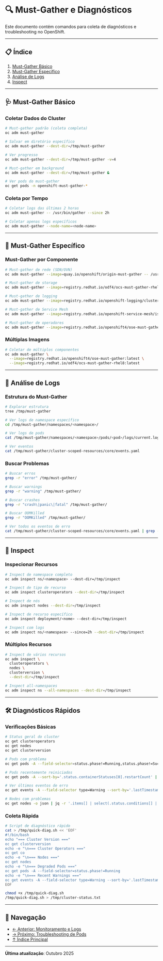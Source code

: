 # 🔍 Must-Gather e Diagnósticos

Este documento contém comandos para coleta de diagnósticos e troubleshooting no OpenShift.

---

## 📋 Índice

1. [Must-Gather Básico](#must-gather-básico)
2. [Must-Gather Específico](#must-gather-específico)
3. [Análise de Logs](#análise-de-logs)
4. [Inspect](#inspect)

---

## 🩺 Must-Gather Básico

### Coletar Dados do Cluster
```bash
# Must-gather padrão (coleta completa)
oc adm must-gather

# Salvar em diretório específico
oc adm must-gather --dest-dir=/tmp/must-gather

# Ver progresso
oc adm must-gather --dest-dir=/tmp/must-gather -v=4

# Must-gather em background
oc adm must-gather --dest-dir=/tmp/must-gather &

# Ver pods do must-gather
oc get pods -n openshift-must-gather-*
```

### Coleta por Tempo
```bash
# Coletar logs das últimas 2 horas
oc adm must-gather -- /usr/bin/gather --since 2h

# Coletar apenas logs específicos
oc adm must-gather --node-name=<node-name>
```

---

## 🎯 Must-Gather Específico

### Must-Gather por Componente
```bash
# Must-gather de rede (SDN/OVN)
oc adm must-gather --image=quay.io/openshift/origin-must-gather -- /usr/bin/gather_network

# Must-gather de storage
oc adm must-gather --image=registry.redhat.io/odf4/ocs-must-gather-rhel8:latest

# Must-gather de logging
oc adm must-gather --image=registry.redhat.io/openshift-logging/cluster-logging-rhel8-operator:latest

# Must-gather de Service Mesh
oc adm must-gather --image=registry.redhat.io/openshift-service-mesh/istio-must-gather-rhel8:latest

# Must-gather de operadores
oc adm must-gather --image=registry.redhat.io/openshift4/ose-must-gather:latest -- /usr/bin/gather_audit_logs
```

### Múltiplas Imagens
```bash
# Coletar de múltiplos componentes
oc adm must-gather \
  --image=registry.redhat.io/openshift4/ose-must-gather:latest \
  --image=registry.redhat.io/odf4/ocs-must-gather-rhel8:latest
```

---

## 📂 Análise de Logs

### Estrutura do Must-Gather
```bash
# Explorar estrutura
tree /tmp/must-gather

# Ver logs de namespace específico
cd /tmp/must-gather/namespaces/<namespace>/

# Ver logs de pods
cat /tmp/must-gather/namespaces/<namespace>/pods/<pod>/logs/current.log

# Ver eventos
cat /tmp/must-gather/cluster-scoped-resources/core/events.yaml
```

### Buscar Problemas
```bash
# Buscar erros
grep -r "error" /tmp/must-gather/

# Buscar warnings
grep -r "warning" /tmp/must-gather/

# Buscar crashes
grep -r "crash\|panic\|fatal" /tmp/must-gather/

# Buscar OOMKilled
grep -r "OOMKilled" /tmp/must-gather/

# Ver todos os eventos de erro
cat /tmp/must-gather/cluster-scoped-resources/core/events.yaml | grep -i error
```

---

## 🔬 Inspect

### Inspecionar Recursos
```bash
# Inspect de namespace completo
oc adm inspect ns/<namespace> --dest-dir=/tmp/inspect

# Inspect de tipo de recurso
oc adm inspect clusteroperators --dest-dir=/tmp/inspect

# Inspect de nós
oc adm inspect nodes --dest-dir=/tmp/inspect

# Inspect de recurso específico
oc adm inspect deployment/<nome> --dest-dir=/tmp/inspect

# Inspect com logs
oc adm inspect ns/<namespace> --since=2h --dest-dir=/tmp/inspect
```

### Múltiplos Recursos
```bash
# Inspect de vários recursos
oc adm inspect \
  clusteroperators \
  nodes \
  clusterversion \
  --dest-dir=/tmp/inspect

# Inspect all-namespaces
oc adm inspect ns --all-namespaces --dest-dir=/tmp/inspect
```

---

## 🛠️ Diagnósticos Rápidos

### Verificações Básicas
```bash
# Status geral do cluster
oc get clusteroperators
oc get nodes
oc get clusterversion

# Pods com problema
oc get pods -A --field-selector=status.phase!=Running,status.phase!=Succeeded

# Pods recentemente reiniciados
oc get pods -A --sort-by='.status.containerStatuses[0].restartCount' | tail -20

# Ver últimos eventos de erro
oc get events -A --field-selector type=Warning --sort-by='.lastTimestamp' | tail -20

# Nodes com problemas
oc get nodes -o json | jq -r '.items[] | select(.status.conditions[] | select(.type=="Ready" and .status!="True")) | .metadata.name'
```

### Coleta Rápida
```bash
# Script de diagnóstico rápido
cat > /tmp/quick-diag.sh << 'EOF'
#!/bin/bash
echo "=== Cluster Version ==="
oc get clusterversion
echo -e "\n=== Cluster Operators ==="
oc get co
echo -e "\n=== Nodes ==="
oc get nodes
echo -e "\n=== Degraded Pods ==="
oc get pods -A --field-selector=status.phase!=Running
echo -e "\n=== Recent Warnings ==="
oc get events -A --field-selector type=Warning --sort-by='.lastTimestamp' | tail -20
EOF

chmod +x /tmp/quick-diag.sh
/tmp/quick-diag.sh > /tmp/cluster-status.txt
```

---

## 📖 Navegação

- [← Anterior: Monitoramento e Logs](11-monitoramento-logs.md)
- [→ Próximo: Troubleshooting de Pods](13-troubleshooting-pods.md)
- [↑ Índice Principal](README.md)

---

**Última atualização**: Outubro 2025
